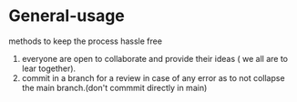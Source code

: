 # General-usage
methods to keep the process hassle free



1. everyone are open to collaborate and provide their ideas ( we all are to lear together).
2. commit in a branch for a review in case of any error as to not collapse the main branch.(don't commmit directly in main)
